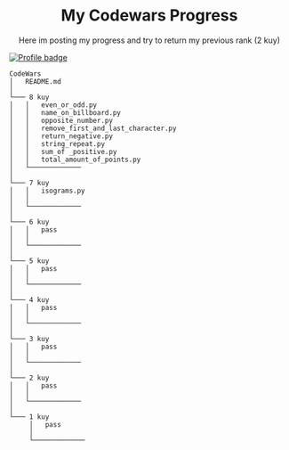 <div align="center">
<h1>My Codewars Progress</h1>
</div>
<p align="center">Here im posting my progress and try to return my previous rank (2 kuy)</p>

[![Profile badge](https://www.codewars.com/users/Serhii%20Teperechkin/badges/large)](https://www.codewars.com/users/Serhii%20Teperechkin)

```
CodeWars
│   README.md  
│
└─── 8 kuy
│   │   even_or_odd.py
│   │   name_on_billboard.py
│   │   opposite_number.py
│   │   remove_first_and_last_character.py
│   │   return_negative.py
│   │   string_repeat.py
│   │   sum_of _positive.py
│   │   total_amount_of_points.py
│   └─────────────
│   
└─── 7 kuy
│   │   isograms.py
│   │ 
│   └─────────────
│   
└─── 6 kuy
│   │   pass
│   │   
│   └─────────────
│   
└─── 5 kuy
│   │   pass
│   │   
│   └─────────────
│   
└─── 4 kuy
│   │   pass
│   │   
│   └─────────────
│   
└─── 3 kuy
│   │   pass
│   │   
│   └─────────────
│   
└─── 2 kuy
│   │   pass
│   │   
│   └─────────────
│   
└─── 1 kuy
     │   pass
     │   
     └─────────────

```
